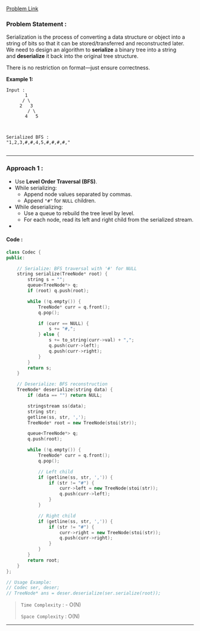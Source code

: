 [Problem Link](https://leetcode.com/problems/serialize-and-deserialize-binary-tree/)
### Problem Statement : 

Serialization is the process of converting a data structure or object into a string of bits so that it can be stored/transferred and reconstructed later.  
We need to design an algorithm to **serialize** a binary tree into a string and **deserialize** it back into the original tree structure.

There is no restriction on format—just ensure correctness.

**Example 1:**


```
Input : 
       1
      / \
     2   3
        / \
       4   5



Serialized BFS : 
"1,2,3,#,#,4,5,#,#,#,#,"


```

---

###  Approach 1 :

- Use **Level Order Traversal (BFS)**.
- While serializing:
    - Append node values separated by commas.
    - Append `"#"` for `NULL` children.
- While deserializing:
    - Use a queue to rebuild the tree level by level.
    - For each node, read its left and right child from the serialized stream.
- 

#### Code :

```cpp
class Codec {
public:

    // Serialize: BFS traversal with '#' for NULL
    string serialize(TreeNode* root) {
        string s = "";
        queue<TreeNode*> q;
        if (root) q.push(root);

        while (!q.empty()) {
            TreeNode* curr = q.front();
            q.pop();

            if (curr == NULL) {
                s += "#,";
            } else {
                s += to_string(curr->val) + ",";
                q.push(curr->left);
                q.push(curr->right);
            }
        }
        return s;
    }

    // Deserialize: BFS reconstruction
    TreeNode* deserialize(string data) {
        if (data == "") return NULL;

        stringstream ss(data);
        string str;
        getline(ss, str, ',');
        TreeNode* root = new TreeNode(stoi(str));

        queue<TreeNode*> q;
        q.push(root);

        while (!q.empty()) {
            TreeNode* curr = q.front();
            q.pop();

            // Left child
            if (getline(ss, str, ',')) {
                if (str != "#") {
                    curr->left = new TreeNode(stoi(str));
                    q.push(curr->left);
                }
            }

            // Right child
            if (getline(ss, str, ',')) {
                if (str != "#") {
                    curr->right = new TreeNode(stoi(str));
                    q.push(curr->right);
                }
            }
        }
        return root;
    }
};

// Usage Example:
// Codec ser, deser;
// TreeNode* ans = deser.deserialize(ser.serialize(root));
```


> `Time Complexity` : - O(N) 
> 
> `Space Complexity` : O(N)

---

